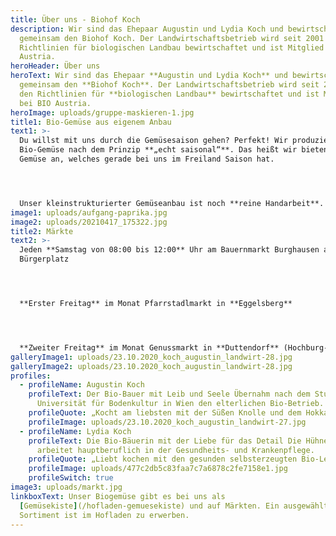 ```yaml
---
title: Über uns - Biohof Koch
description: Wir sind das Ehepaar Augustin und Lydia Koch und bewirtschaften
  gemeinsam den Biohof Koch. Der Landwirtschaftsbetrieb wird seit 2001 nach den
  Richtlinien für biologischen Landbau bewirtschaftet und ist Mitglied bei BIO
  Austria.
heroHeader: Über uns
heroText: Wir sind das Ehepaar **Augustin und Lydia Koch** und bewirtschaften
  gemeinsam den **Biohof Koch**. Der Landwirtschaftsbetrieb wird seit 2001 nach
  den Richtlinien für **biologischen Landbau** bewirtschaftet und ist Mitglied
  bei BIO Austria.
heroImage: uploads/gruppe-maskieren-1.jpg
title1: Bio-Gemüse aus eigenem Anbau
text1: >-
  Du willst mit uns durch die Gemüsesaison gehen? Perfekt! Wir produzieren das
  Bio-Gemüse nach dem Prinzip **„echt saisonal“**. Das heißt wir bieten nur das
  Gemüse an, welches gerade bei uns im Freiland Saison hat.




  Unser kleinstrukturierter Gemüseanbau ist noch **reine Handarbeit**. Wir setzen, pflegen und ernten per Hand. Unser Biogemüse gibt es bei uns auf Märkten und im **Hofladen** zu erwerben. Mit unserem **abwechselnden Sortiment** möchten wir euch eine genussvolle Abwechslung bieten. Unser Gemüse stammt aus **100% Eigenproduktion**.
image1: uploads/aufgang-paprika.jpg
image2: uploads/20210417_175322.jpg
title2: Märkte
text2: >-
  Jeden **Samstag von 08:00 bis 12:00** Uhr am Bauernmarkt Burghausen am
  Bürgerplatz




  **Erster Freitag** im Monat Pfarrstadlmarkt in **Eggelsberg**




  **Zweiter Freitag** im Monat Genussmarkt in **Duttendorf** (Hochburg-Ach)
galleryImage1: uploads/23.10.2020_koch_augustin_landwirt-28.jpg
galleryImage2: uploads/23.10.2020_koch_augustin_landwirt-28.jpg
profiles:
  - profileName: Augustin Koch
    profileText: Der Bio-Bauer mit Leib und Seele Übernahm nach dem Studium an der
      Universität für Bodenkultur in Wien den elterlichen Bio-Betrieb.
    profileQuote: „Kocht am liebsten mit der Süßen Knolle und dem Hokkaido Kürbissen.“
    profileImage: uploads/23.10.2020_koch_augustin_landwirt-27.jpg
  - profileName: Lydia Koch
    profileText: Die Bio-Bäuerin mit der Liebe für das Detail Die Hühnerflüsterin
      arbeitet hauptberuflich in der Gesundheits- und Krankenpflege.
    profileQuote: „Liebt kochen mit den gesunden selbsterzeugten Bio-Lebensmitteln.“
    profileImage: uploads/477c2db5c83faa7c7a6878c2fe7158e1.jpg
    profileSwitch: true
image3: uploads/markt.jpg
linkboxText: Unser Biogemüse gibt es bei uns als
  [Gemüsekiste](/hofladen-gemuesekiste) und auf Märkten. Ein ausgewähltes
  Sortiment ist im Hofladen zu erwerben.
---
```

